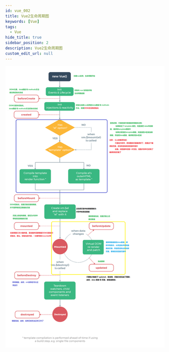 ```yaml
---
id: vue_002
title: Vue2生命周期图
keywords: [Vue]
tags:
  - Vue
hide_title: true
sidebar_position: 2
description: Vue2生命周期图
custom_edit_url: null
---
```


![vue 2 生命周期](assets/001-vue2-%E7%94%9F%E5%91%BD%E5%91%A8%E6%9C%9F.png)
